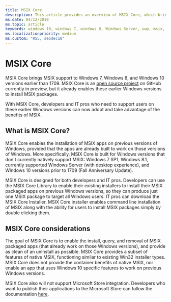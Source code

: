 ```yaml
---
title: MSIX Core
description: This article provides an overview of MSIX Core, which brings MSIX support to Windows 7, Windows 8, and Windows 10 versions earlier than 1709.
ms.date: 04/12/2019
ms.topic: article
keywords: windows 10, windows 7, windows 8, Windows Server, uwp, msix, msixcore, 1709, 1703, 1607, 1511, 1507
ms.localizationpriority: medium
ms.custom: "RS5, seodec18"
---
```


# MSIX Core

MSIX Core brings MSIX support to Windows 7, Windows 8, and Windows 10 versions earlier than 1709. MSIX Core is an [open source project](https://github.com/Microsoft/msix-packaging/tree/master/preview/MsixCore) on GitHub currently in preview, but it already enables these earlier Windows versions to install MSIX packages.

With MSIX Core, developers and IT pros who need to support users on these earlier Windows versions can now adopt and take advantage of the benefits of MSIX.

##  What is MSIX Core?

MSIX Core enables the installation of MSIX apps on previous versions of Windows, provided that the apps are already built to work on those versions of Windows. More specifically, MSIX Core is built for Windows versions that don't currently natively support MSIX: Windows 7 SP1, Windows 8.1, currently supported Windows Server (with desktop experience), and Windows 10 versions prior to 1709 (Fall Anniversary Update).

MSIX Core is designed for both developers and IT pros. Developers can use the MSIX Core Library to enable their existing installers to install their MSIX packaged apps on previous Windows versions, so they can produce just one MSIX package to target all Windows users. IT pros can download the MSIX Core Installer.  MSIX Core installer enables command line installation of MSIX along with the ability for users to install MSIX packages simply by double clicking them.

## MSIX Core considerations

The goal of MSIX Core is to enable the install, query, and removal of MSIX packaged apps (that already work on those Windows versions), and provide as clean of an uninstall as possible. MSIX Core provides a subset of features of native MSIX, functioning similar to existing Win32 installer types. MSIX Core does not provide the container benefits of native MSIX, nor enable an app that uses Windows 10 specific features to work on previous Windows versions. 

MSIX Core also will not support Microsoft Store integration. Developers who want to publish their applications to the Microsoft Store can follow the documentation [here](https://docs.microsoft.com/windows/uwp/publish/).
